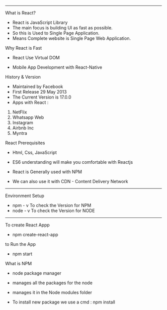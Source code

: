 ---------------------------------------------------------------------------------------------------------------
What is React?
- React is JavaScript Library
- The main focus is building UI as fast as possible.
- So this is Used to Single Page Application.
- Means Complete website is Single Page Web Application.

Why React is Fast
- React Use Virtual DOM

- Mobile App Development with React-Native


History & Version
- Maintained by Facebook
- First Release 29 May 2013
- The Current Version is 17.0.0
- Apps with React :
1. NetFlix
2. Whatsapp Web
3. Instagram
4. Airbnb Inc
5. Myntra



React Prerequisites
- Html, Css, JavaScript
- ES6 understanding will make you comfortable with Reactjs


- React is Generally used with NPM
- We can also use it with CDN - Content Delivery Network

---------------------------------------------------------------------------------------------------------------


Environment Setup 
- npm - v 
To check the Version for NPM
- node - v 
To check the Version for NODE


---------------------------------------------------------------------------------------------------------------


To create React Appp
- npm create-react-app <AppName>



to Run the App 
- npm start


What is NPM 
- node package manager
- manages all the packages for the node
- manages it in the Node modules folder


- To install new package
we use a cmd : npm install <package-name>